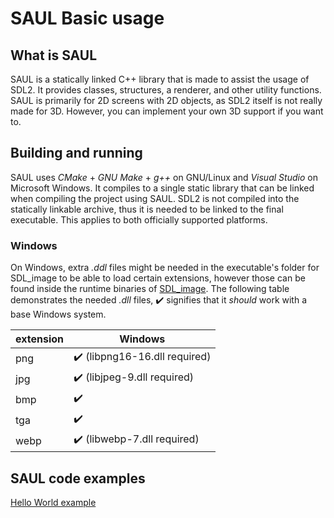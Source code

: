 # SAUL Basic usage

## What is SAUL 

SAUL is a statically linked C++ library that is made to assist the usage of SDL2. It provides classes, structures, a renderer, and other utility functions. SAUL is primarily for 2D screens with 2D objects, as SDL2 itself is not really made for 3D. However, you can implement your own 3D support if you want to.

## Building and running

SAUL uses *CMake* + *GNU Make* + *g++* on GNU/Linux and *Visual Studio* on Microsoft Windows. It compiles to a single static library that can be linked when compiling the project using SAUL. SDL2 is not compiled into the statically linkable archive, thus it is needed to be linked to the final executable. This applies to both officially supported platforms.

### Windows

On Windows, extra *.ddl* files might be needed in the executable's folder for SDL_image to be able to load certain extensions, however those can be found inside the runtime binaries of [SDL_image](https://www.libsdl.org/projects/SDL_image/). The following table demonstrates the needed *.dll* files, :heavy_check_mark: signifies that it *should* work with a base Windows system.

| extension | Windows |
|---|---|
|png|:heavy_check_mark: (libpng16-16.dll required)|
|jpg|:heavy_check_mark: (libjpeg-9.dll required)|
|bmp|:heavy_check_mark: |
|tga|:heavy_check_mark: |
|webp|:heavy_check_mark: (libwebp-7.dll required)|


## SAUL code examples

[Hello World example](HelloWorld.md)
